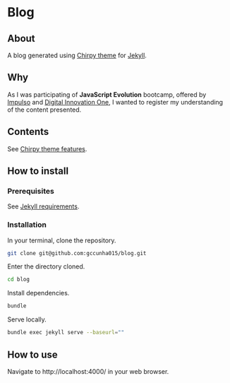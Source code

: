[Chirpy theme]: https://github.com/cotes2020/jekyll-theme-chirpy#readme
[Jekyll]: https://jekyllrb.com/
[Impulso]: https://impulso.work/
[Digital Innovation One]: https://www.dio.me/en
[Chirpy theme features]: https://github.com/cotes2020/jekyll-theme-chirpy#features
[Jekyll requirements]: https://jekyllrb.com/docs/installation/

# Blog
## About
A blog generated using [Chirpy theme] for [Jekyll].

## Why
As I was participating of **JavaScript Evolution** bootcamp, offered by [Impulso] and [Digital Innovation One], I wanted to register my understanding of the content presented.

## Contents
See [Chirpy theme features].

## How to install
### Prerequisites
See [Jekyll requirements].

### Installation
In your terminal, clone the repository.
```bash
git clone git@github.com:gccunha015/blog.git
```
Enter the directory cloned.
```bash
cd blog
```
Install dependencies.
```bash
bundle
```
Serve locally.
```bash
bundle exec jekyll serve --baseurl=""
```

## How to use
Navigate to http://localhost:4000/ in your web browser.
